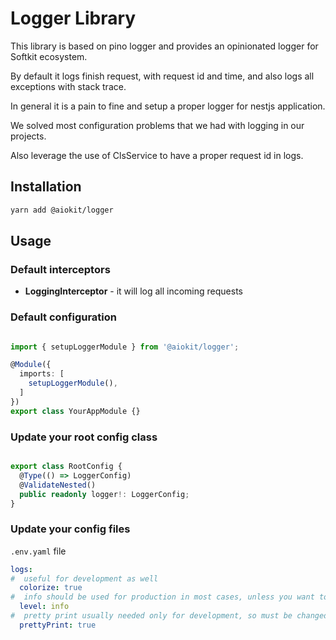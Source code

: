 # Logger Library

This library is based on pino logger and provides an opinionated logger for Softkit ecosystem.

By default it logs finish request, with request id and time, and also logs all exceptions with stack trace.

In general it is a pain to fine and setup a proper logger for nestjs application.

We solved most configuration problems that we had with logging in our projects.

Also leverage the use of ClsService to have a proper request id in logs.

## Installation

```bash
yarn add @aiokit/logger
```

## Usage

### Default interceptors

- **LoggingInterceptor** - it will log all incoming requests


### Default configuration

```typescript

import { setupLoggerModule } from '@aiokit/logger';

@Module({
  imports: [
    setupLoggerModule(),
  ]
})
export class YourAppModule {}

```

### Update your root config class

```typescript

export class RootConfig {
  @Type(() => LoggerConfig)
  @ValidateNested()
  public readonly logger!: LoggerConfig;
}

```

### Update your config files

`.env.yaml` file

```yaml
logs:
#  useful for development as well
  colorize: true
#  info should be used for production in most cases, unless you want to debug something
  level: info
#  pretty print usually needed only for development, so must be changed in .env-${env}.yaml files for deployment
  prettyPrint: true
```





